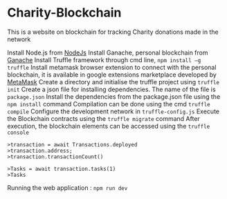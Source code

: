 # Charity-Blockchain
This is a website on blockchain for tracking Charity donations made in the network

Install Node.js from [NodeJs](https://nodejs.org/en)
Install Ganache, personal blockchain from [Ganache](https://trufflesuite.com/ganache)
Install Truffle framework through cmd line, `npm install –g truffle`
Install metamask browser extension to connect with the personal blockchain, it is available in google extensions marketplace developed by [MetaMask](https://metamask.io)
Create a directory and initialise the truffle project using `truffle init`
Create a json file for installing dependencies. The name of the file is `package.json`
Install the dependencies from the package.json file using the `npm install` command
Compilation can be done using the cmd `truffle compile`
Configure the development network in `truffle-config.js`
Execute the Blockchain contracts using the `truffle migrate` command
After execution, the blockchain elements can be accessed using the `truffle console`

	>transaction = await Transactions.deployed
	>transaction.address;
	>transaction.transactionCount()

    >Tasks = await transaction.tasks(1)
    >Tasks

Running the web application : `npm run dev`